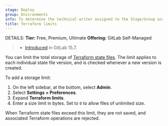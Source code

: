 ```yaml
---
stage: Deploy
group: Environments
info: To determine the technical writer assigned to the Stage/Group associated with this page, see https://handbook.gitlab.com/handbook/product/ux/technical-writing/#assignments
title: Terraform limits
---
```


DETAILS:
**Tier:** Free, Premium, Ultimate
**Offering:** GitLab Self-Managed

> - [Introduced](https://gitlab.com/gitlab-org/gitlab/-/issues/352951) in GitLab 15.7.

You can limit the total storage of [Terraform state files](../terraform_state.md).
The limit applies to each individual
state file version, and is checked whenever a new version is created.

To add a storage limit:

1. On the left sidebar, at the bottom, select **Admin**.
1. Select **Settings > Preferences**.
1. Expand **Terraform limits**.
1. Enter a size limit in bytes. Set to `0` to allow files of unlimited size.

When Terraform state files exceed this limit, they are not saved, and associated Terraform operations are rejected.
